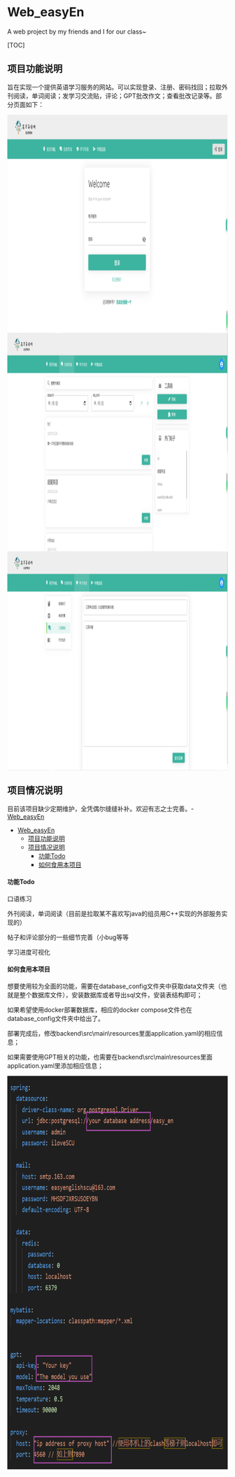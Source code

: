 # Web_easyEn
A web project by my friends and I for our class~

[TOC]

## 项目功能说明

旨在实现一个提供英语学习服务的网站。可以实现登录、注册、密码找回；拉取外刊阅读，单词阅读；发学习交流贴，评论；GPT批改作文；查看批改记录等。部分页面如下：

<img src="intro_img\mainPage.png" width = "2200" height = "500" alt="图片名称" align=center>

<img src="intro_img\comment.png" width = "2200" height = "500" alt="图片名称" align=center>

<img src="intro_img\progress.png" width = "2200" height = "500" alt="图片名称" align=center>

## 项目情况说明

目前该项目缺少定期维护，全凭偶尔缝缝补补。欢迎有志之士完善。- [Web\_easyEn](#web_easyen)
- [Web\_easyEn](#web_easyen)
  - [项目功能说明](#项目功能说明)
  - [项目情况说明](#项目情况说明)
      - [功能Todo](#功能todo)
      - [如何食用本项目](#如何食用本项目)


#### 功能Todo

口语练习

外刊阅读，单词阅读（目前是拉取某不喜欢写java的组员用C++实现的外部服务实现的）

帖子和评论部分的一些细节完善（小bug等等

学习进度可视化



#### 如何食用本项目

想要使用较为全面的功能，需要在database_config文件夹中获取data文件夹（也就是整个数据库文件），安装数据库或者导出sql文件，安装表结构即可；

如果希望使用docker部署数据库，相应的docker compose文件也在database_config文件夹中给出了。

部署完成后，修改backend\src\main\resources里面application.yaml的相应信息；

如果需要使用GPT相关的功能，也需要在backend\src\main\resources里面application.yaml里添加相应信息；

<img src="intro_img\config.png" width = "2200" height = "900" alt="图片名称" align=center>






